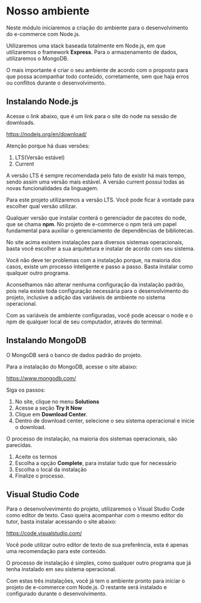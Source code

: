 # Nosso ambiente

Neste módulo iniciaremos a criação do ambiente para o desenvolvimento do e-commerce com Node.js.

Utilizaremos uma stack baseada totalmente em Node.js, em que utilizaremos o framework **Express**. Para o armazenamento de dados, utilizaremos o MongoDB.

O mais importante é criar o seu ambiente de acordo com o proposto para que possa acompanhar todo conteúdo, corretamente, sem que haja erros ou conflitos durante o desenvolvimento.

## Instalando Node.js

Acesse o link abaixo, que é um link para o site do node na sessão de downloads.

<https://nodejs.org/en/download/>

Atenção porque há duas versões:

1. LTS(Versão estável)
2. Current

A versão LTS é sempre recomendada pelo fato de existir há mais tempo, sendo assim uma versão mais estável. A versão current possui todas as novas funcionalidades da linguagem. 

Para este projeto utilizaremos a versão LTS. Você pode ficar à vontade para escolher qual versão utilizar.

Qualquer versão que instalar conterá o gerenciador de pacotes do node, que se chama **npm**. No projeto de e-commerce o npm terá um papel fundamental para auxiliar o gerenciamento de dependências de bibliotecas.

No site acima existem instalações para diversos sistemas operacionais, basta você escolher a sua arquitetura e instalar de acordo com seu sistema.

Você não deve ter problemas com a instalação porque, na maioria dos casos, existe um processo inteligente e passo a passo. Basta instalar como qualquer outro programa.

Aconselhamos não alterar nenhuma configuração da instalação padrão, pois nela existe toda configuração necessária para o desenvolvimento do projeto, inclusive a adição das variáveis de ambiente no sistema operacional.

Com as variáveis de ambiente configuradas, você pode acessar o node e o npm de qualquer local de seu computador, através do terminal.

## Instalando MongoDB

O MongoDB será o banco de dados padrão do projeto.

Para a instalação do MongoDB, acesse o site abaixo:

<https://www.mongodb.com/>

Siga os passos:

1. No site, clique no menu **Solutions**
2. Acesse a seção **Try It Now**
3. Clique em **Download Center**. 
4. Dentro de download center, selecione o seu sistema operacional e inicie o download.

O processo de instalação, na maioria dos sistemas operacionais, são parecidas. 

1. Aceite os termos 
2. Escolha a opção **Complete**, para instalar tudo que for necessário 
3. Escolha o local da instalação  
4. Finalize o processo.

## Visual Studio Code

 Para o desenvolvevimento do projeto, utilizaremos o Visual Studio Code como editor de texto. Caso queira acompanhar com o mesmo editor do tutor, basta instalar acessando o site abaixo:

<https://code.visualstudio.com/>

Você pode utilizar outro editor de texto de sua preferência, esta é apenas uma recomendação para este conteúdo.

O processo de instalação é simples, como qualquer outro programa que já tenha instalado em seu sistema operacional.

Com estas três instalações, você já tem o ambiente pronto para iniciar o projeto de e-commerce com Node.js. O restante será instalado e configurado durante o desenvolvimento.














